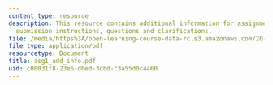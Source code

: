 ```yaml
---
content_type: resource
description: This resource contains additional information for assignment 1 such as
  submission instructions, questions and clarifications.
file: /media/https%3A/open-learning-course-data-rc.s3.amazonaws.com/20-180-biological-engineering-programming-spring-2006/c00031f823e6d0ed3dbdc3a55d0c4460_asg1_add_info.pdf
file_type: application/pdf
resourcetype: Document
title: asg1_add_info.pdf
uid: c00031f8-23e6-d0ed-3dbd-c3a55d0c4460
---
```

